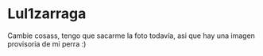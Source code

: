 # Lul1zarraga
Cambie cosass, tengo que sacarme la foto todavía, asi que hay una imagen provisoria de mi perra :)